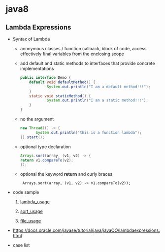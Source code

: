 # java8

## Lambda Expressions
 - Syntax of Lambda
    * anonymous classes / function callback, block of code, access effectively final variables from the enclosing scope
    * add default and static methods to interfaces that provide concrete implementations
    
    	``` java
      	public interface Demo { 
        	default void defaultMethod() {
            		System.out.println("I am a default method!!!");
        	}
        	static void staticMethod() {
            		System.out.println("I am a static method!!!");
        	}
    	}

   
    * no the argument
    
    	``` java
        new Thread(() -> {
			   System.out.println("this is a function lambda");
		}).start();

    * optional type declaration
    
    	``` java
        Arrays.sort(array, (v1, v2) -> {
		return v1.compareTo(v2);
		});
    
    * optional the keyword **return** and curly braces
    
    	`
		Arrays.sort(array, (v1, v2) -> v1.compareTo(v2));`
    
	
 - code sample
	
	1. [lambda_usage](http://163.com)
		
	2. [sort_usage](http://163.com)
		
	3. [file_usage](http://163.com)
		
- https://docs.oracle.com/javase/tutorial/java/javaOO/lambdaexpressions.html
	
- case list
	
 


